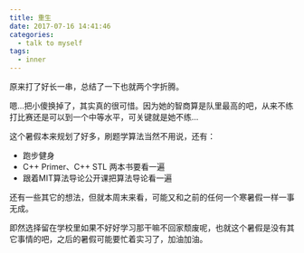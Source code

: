 ```yaml
---
title: 重生
date: 2017-07-16 14:41:46
categories:
  - talk to myself
tags:
  - inner
---
```

原来打了好长一串，总结了一下也就两个字折腾。

嗯...把小傻换掉了，其实真的很可惜。因为她的智商算是队里最高的吧，从来不练打比赛还是可以到一个中等水平，可关键就是她不练...

这个暑假本来规划了好多，刷题学算法当然不用说，还有：
- 跑步健身
- C++ Primer、C++ STL 两本书要看一遍
- 跟着MIT算法导论公开课把算法导论看一遍

还有一些其它的想法，但就本周末来看，可能又和之前的任何一个寒暑假一样一事无成。

即然选择留在学校里如果不好好学习那干嘛不回家颓废呢，也就这个暑假是没有其它事情的吧，之后的暑假可能要忙着实习了，加油加油。
